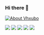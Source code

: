 ### Hi there 👋


[![About Vhxubo](
https://github-readme-stats.vercel.app/api?username=vhxubo&count_private=true&hide=issues&title_color=de6092&text_color=d8d27f&bg_color=fff6e7&hide_border=true)](https://github.com/vhxubo)


![](https://img.shields.io/badge/-JavaScript-F7DF1E?style=flat-square&logo=JavaScript&logoColor=white)
![](https://img.shields.io/badge/-TypeScript-007ACC?style=flat-square&logo=TypeScript&logoColor=white)
![](https://img.shields.io/badge/-Vue.js-4FC08D?style=flat-square&logo=Vue.js&logoColor=white)
![](https://img.shields.io/badge/-Nodejs-43853d?style=flat-square&logo=Node.js&logoColor=white)
![](https://img.shields.io/badge/-Git-F05032?style=flat-square&logo=git&logoColor=white)

<!--
**vhxubo/vhxubo** is a ✨ _special_ ✨ repository because its `README.md` (this file) appears on your GitHub profile.

Here are some ideas to get you started:

- 🔭 I’m currently working on ...
- 🌱 I’m currently learning ...
- 👯 I’m looking to collaborate on ...
- 🤔 I’m looking for help with ...
- 💬 Ask me about ...
- 📫 How to reach me: ...
- 😄 Pronouns: ...
- ⚡ Fun fact: ...
-->
